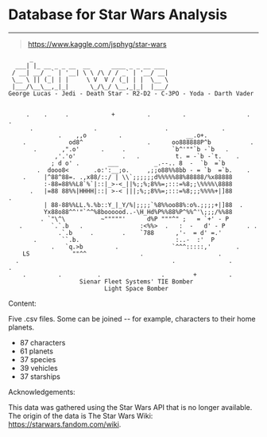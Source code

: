 # Database for Star Wars Analysis
---

> https://www.kaggle.com/jsphyg/star-wars


```
      _                                      
  ___| |_ __ _ _ __  __      ____ _ _ __ ___ 
 / __| __/ _` | '__| \ \ /\ / / _` | '__/ __|
 \__ \ || (_| | |     \ V  V / (_| | |  \__ \
 |___/\__\__,_|_|      \_/\_/ \__,_|_|  |___/
George Lucas - Jedi - Death Star - R2-D2 - C-3PO - Yoda - Darth Vader


     .    .     .            +         .         .                 .  .
      .                 .                   .               .
              .    ,,o         .                  __.o+.
    .            od8^                  .      oo888888P^b           .
       .       ,".o'      .     .             `b^'""`b -`b   .
             ,'.'o'             .   .          t. = -`b -`t.    .
            ; d o' .        ___          _.--.. 8  -  `b  =`b
        .  dooo8<       .o:':__;o.     ,;;o88%%8bb - = `b  =`b.    .
    .     |^88^88=. .,x88/::/ | \\`;;;;;;d%%%%%88%88888/%x88888
          :-88=88%%L8`%`|::|_>-<_||%;;%;8%%=;:::=%8;;\%%%%\8888
      .   |=88 88%%|HHHH|::| >-< |||;%;;8%%=;:::=%8;;;%%%%+|]88        .
          | 88-88%%LL.%.%b::Y_|_Y/%|;;;;`%8%%oo88%:o%.;;;;+|]88  .
          Yx88o88^^'"`^^%8boooood..-\H_Hd%P%%88%P^%%^'\;;;/%%88
         . `"\^\          ~"""""'      d%P """^" ;   = `+' - P
   .        `.`.b   .                :<%%>  .   :  -   d' - P      . .
              .`.b     .        .    `788      ,'-  = d' =.'
       .       ``.b.                           :..-  :'  P
            .   `q.>b         .               `^^^:::::,'       .
    LS            ""^^               .                     .
  .                                           .               .       .
    .         .          .                 .        +         .
                    Sienar Fleet Systems' TIE Bomber
                           Light Space Bomber

```




Content:

Five .csv files. Some can be joined -- for example, characters to their home planets.

- 87 characters
- 61 planets
- 37 species
- 39 vehicles
- 37 starships

Acknowledgements:

This data was gathered using the Star Wars API that is no longer available. The origin of the data is The Star Wars Wiki: https://starwars.fandom.com/wiki.
